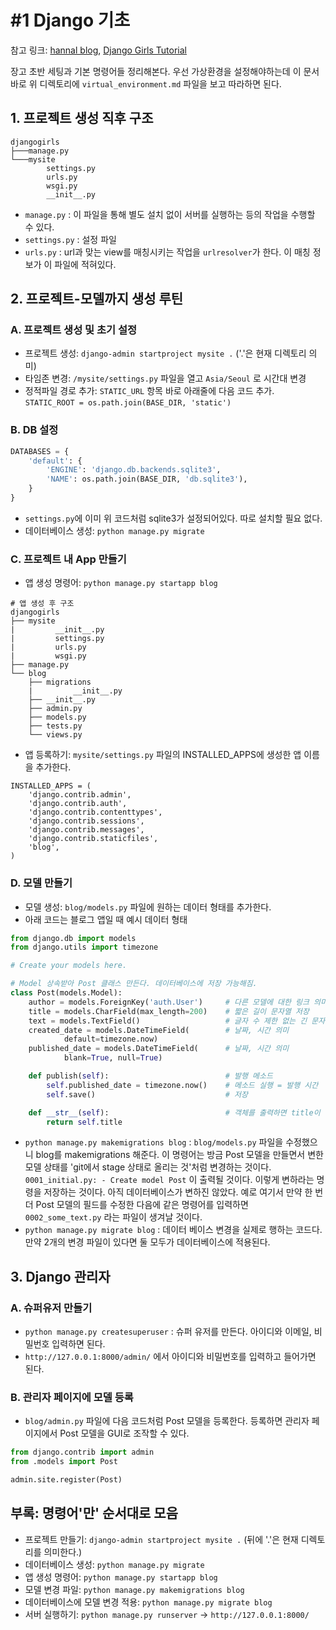 # #1 Django 기초

참고 링크: [hannal blog](http://blog.hannal.com/category/start-with-django-webframework/), [Django Girls Tutorial](http://tutorial.djangogirls.org/ko/django/index.html)

장고 초반 세팅과 기본 명령어들 정리해본다. 우선 가상환경을 설정해야하는데 이 문서 바로 위 디렉토리에 `virtual_environment.md` 파일을 보고 따라하면 된다.

## 1. 프로젝트 생성 직후 구조

```
djangogirls
├───manage.py
└───mysite
        settings.py
        urls.py
        wsgi.py
        __init__.py
```

- `manage.py` : 이 파일을 통해 별도 설치 없이 서버를 실행하는 등의 작업을 수행할 수 있다.
- `settings.py` : 설정 파일
- `urls.py` : url과 맞는 view를 매칭시키는 작업을 `urlresolver`가 한다. 이 매칭 정보가 이 파일에 적혀있다.

## 2. 프로젝트-모델까지 생성 루틴

### A. 프로젝트 생성 및 초기 설정

- 프로젝트 생성: `django-admin startproject mysite .` ('.'은 현재 디렉토리 의미)
- 타임존 변경: `/mysite/settings.py` 파일을 열고 `Asia/Seoul` 로 시간대 변경
- 정적파일 경로 추가: `STATIC_URL` 항목 바로 아래줄에 다음 코드 추가. `STATIC_ROOT = os.path.join(BASE_DIR, 'static')`

### B. DB 설정

```python
DATABASES = {
    'default': {
        'ENGINE': 'django.db.backends.sqlite3',
        'NAME': os.path.join(BASE_DIR, 'db.sqlite3'),
    }
}
```

- `settings.py`에 이미 위 코드처럼 sqlite3가 설정되어있다. 따로 설치할 필요 없다.
- 데이터베이스 생성: `python manage.py migrate`

### C. 프로젝트 내 App 만들기

- 앱 생성 명령어: `python manage.py startapp blog`

```
# 앱 생성 후 구조
djangogirls
├── mysite
|         __init__.py
|         settings.py
|         urls.py
|         wsgi.py
├── manage.py
└── blog
    ├── migrations
    |         __init__.py
    ├── __init__.py
    ├── admin.py
    ├── models.py
    ├── tests.py
    └── views.py
```

- 앱 등록하기: `mysite/settings.py` 파일의 INSTALLED_APPS에 생성한 앱 이름을 추가한다.

```
INSTALLED_APPS = (
    'django.contrib.admin',
    'django.contrib.auth',
    'django.contrib.contenttypes',
    'django.contrib.sessions',
    'django.contrib.messages',
    'django.contrib.staticfiles',
    'blog',
)
```

### D. 모델 만들기

- 모델 생성: `blog/models.py` 파일에 원하는 데이터 형태를 추가한다.
- 아래 코드는 블로그 앱일 때 예시 데이터 형태

```python
from django.db import models
from django.utils import timezone

# Create your models here.

# Model 상속받아 Post 클래스 만든다. 데이터베이스에 저장 가능해짐.
class Post(models.Model):
    author = models.ForeignKey('auth.User')     # 다른 모델에 대한 링크 의미
    title = models.CharField(max_length=200)    # 짧은 길이 문자열 저장
    text = models.TextField()                   # 글자 수 제한 없는 긴 문자열
    created_date = models.DateTimeField(        # 날짜, 시간 의미
            default=timezone.now)
    published_date = models.DateTimeField(      # 날짜, 시간 의미
            blank=True, null=True)

    def publish(self):                          # 발행 메소드
        self.published_date = timezone.now()    # 메소드 실행 = 발행 시간
        self.save()                             # 저장

    def __str__(self):                          # 객체를 출력하면 title이 출력
        return self.title
```

- `python manage.py makemigrations blog` : `blog/models.py` 파일을 수정했으니 blog를 makemigrations 해준다. 이 명령어는 방금 Post 모델을 만들면서 변한 모델 상태를 'git에서 stage 상태로 올리는 것'처럼 변경하는 것이다. `0001_initial.py: - Create model Post` 이 출력될 것이다. 이렇게 변하라는 명령을 저장하는 것이다. 아직 데이터베이스가 변하진 않았다. 예로 여기서 만약 한 번 더 Post 모델의 필드를 수정한 다음에 같은 명령어를 입력하면 `0002_some_text.py` 라는 파일이 생겨날 것이다.
- `python manage.py migrate blog` : 데이터 베이스 변경을 실제로 행하는 코드다. 만약 2개의 변경 파일이 있다면 둘 모두가 데이터베이스에 적용된다.

## 3. Django 관리자

### A. 슈퍼유저 만들기

- `python manage.py createsuperuser` : 슈퍼 유저를 만든다. 아이디와 이메일, 비밀번호 입력하면 된다.
- `http://127.0.0.1:8000/admin/` 에서 아이디와 비밀번호를 입력하고 들어가면 된다.

### B. 관리자 페이지에 모델 등록

- `blog/admin.py` 파일에 다음 코드처럼 Post 모델을 등록한다. 등록하면 관리자 페이지에서 Post 모델을 GUI로 조작할 수 있다.

```python
from django.contrib import admin
from .models import Post

admin.site.register(Post)
```

## 부록: 명령어'만' 순서대로 모음

- 프로젝트 만들기: `django-admin startproject mysite .` (뒤에 '.'은 현재 디렉토리를 의미한다.)
- 데이터베이스 생성: `python manage.py migrate`
- 앱 생성 명령어: `python manage.py startapp blog`
- 모델 변경 파일: `python manage.py makemigrations blog`
- 데이터베이스에 모델 변경 적용: `python manage.py migrate blog`
- 서버 실행하기: `python manage.py runserver` -> `http://127.0.0.1:8000/`

